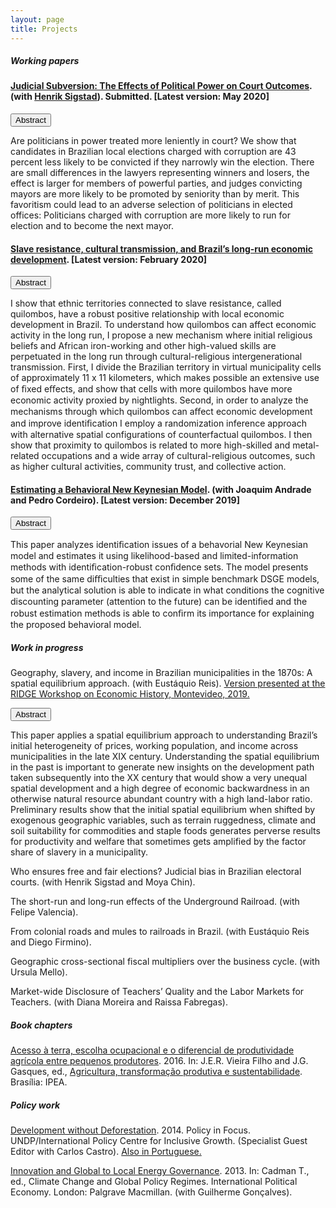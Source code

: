 ```yaml
---
layout: page
title: Projects
---
```


##### Working papers

#### [Judicial Subversion: The Effects of Political Power on Court Outcomes](https://gbrlambais.github.io/judicial_subversion.pdf). (with [Henrik Sigstad](https://hsigstad.github.io)). Submitted. [Latest version: May 2020]

<button class="collapsible" id="subversion">Abstract</button>

<div class="content" id="subversiondata" markdown="1">
Are politicians in power treated more leniently in court? We show that
candidates in Brazilian local elections charged with corruption are 43
percent less likely to be convicted if they narrowly win the
election. There are small differences in the lawyers representing
winners and losers, the effect is larger for members of powerful
parties, and judges convicting mayors are more likely to be promoted
by seniority than by merit. This favoritism could lead to an adverse
selection of politicians in elected offices: Politicians charged with
corruption are more likely to run for election and to become the next
mayor.
</div>

#### [Slave resistance, cultural transmission, and Brazil’s long-run economic development](https://gbrlambais.github.io/resistance_longrun.pdf). [Latest version: February 2020]

<button class="collapsible" id="slave">Abstract</button>

<div class="content" id="slavedata" markdown="1">
 I show that ethnic territories connected to slave resistance, called quilombos, have a robust positive relationship with local economic development in Brazil. To understand how quilombos can affect economic activity in the long run, I propose a new mechanism where initial religious beliefs and African iron-working and other high-valued skills are perpetuated in the long run through cultural-religious intergenerational transmission. First, I divide the Brazilian territory in virtual municipality cells of approximately 11 x 11 kilometers, which makes possible an extensive use of ﬁxed eﬀects, and show that cells with more quilombos have more economic activity proxied by nightlights. Second, in order to analyze the mechanisms through which quilombos can aﬀect economic development and improve identiﬁcation I employ a randomization inference approach with alternative spatial configurations of counterfactual quilombos. I then show that proximity to quilombos is related to more high-skilled and metal-related occupations and a wide array of cultural-religious outcomes, such as higher cultural activities, community trust, and collective action.
</div>

#### [Estimating a Behavioral New Keynesian Model](https://arxiv.org/abs/1912.07601). (with Joaquim Andrade and Pedro Cordeiro). [Latest version: December 2019]

<button class="collapsible" id="brnk">Abstract</button>

<div class="content" id="brnkdata" markdown="1">
 This paper analyzes identiﬁcation issues of a behavorial New Keynesian model and estimates it using likelihood-based and limited-information methods with identiﬁcation-robust conﬁdence sets. The model presents some of the same diﬃculties that exist in simple benchmark DSGE models, but the analytical solution is able to indicate in what conditions the cognitive discounting parameter (attention to the future) can be identiﬁed and the robust estimation methods is able to conﬁrm its importance for explaining the proposed behavioral model.
</div>

##### Work in progress

Geography, slavery, and income in Brazilian municipalities in the 1870s: A spatial equilibrium approach. (with Eustáquio Reis). [Version presented at the RIDGE Workshop on Economic History, Montevideo, 2019.](http://www.ridge.uy/wp-content/uploads/2019/12/lambais__guilherme_geography_slavery_and_income_in_brazilian_municipalities_in_the_1870s.pdf)

<button class="collapsible" id="spatial">Abstract</button>

<div class="content" id="spatialdata" markdown="1">
This paper applies a spatial equilibrium approach to understanding Brazil’s initial heterogeneity of prices, working population, and income across municipalities in the late XIX century. Understanding the spatial equilibrium in the past is important to generate new insights on the development path taken subsequently into the XX century that would show a very unequal spatial development and a high degree of economic backwardness in an otherwise natural resource abundant country with a high land-labor ratio. Preliminary results show that the initial spatial equilibrium when shifted by exogenous geographic variables, such as terrain ruggedness, climate and soil suitability for commodities and staple foods generates perverse results for productivity and welfare that sometimes gets amplified by the factor share of slavery in a municipality.
</div>

Who ensures free and fair elections? Judicial bias in Brazilian electoral courts. (with Henrik Sigstad and Moya Chin).

The short-run and long-run effects of the Underground Railroad. (with Felipe Valencia).

From colonial roads and mules to railroads in Brazil. (with Eustáquio Reis and Diego Firmino).

Geographic cross-sectional fiscal multipliers over the business cycle. (with Ursula Mello).

Market-wide Disclosure of Teachers’ Quality and the Labor Markets for Teachers. (with Diana Moreira and Raissa Fabregas).

##### Book chapters

[Acesso à terra, escolha ocupacional e o diferencial de produtividade agrícola entre pequenos produtores](https://www.ipea.gov.br/portal/images/stories/PDFs/livros/livros/160725_agricultura_transformacao_produtiva_cap_06.pdf). 2016.
In: J.E.R. Vieira Filho and J.G. Gasques, ed., [Agricultura, transformação produtiva e sustentabilidade](https://www.ipea.gov.br/portal/images/stories/PDFs/livros/livros/160725_agricultura_transformacao_produtiva.pdf). Brasília: IPEA.



##### Policy work

[Development without Deforestation](https://ipcig.org/pub/eng/PiF29_10_years_Development_without_Deforestation.pdf). 2014. Policy in Focus. UNDP/International Policy Centre for Inclusive Growth. (Specialist Guest Editor with Carlos Castro). [Also in Portuguese.](https://ipcig.org/pub/port/PiF29PT_10_anos_Desenvolvimento_sem_Desmatamento.pdf)

[Innovation and Global to Local Energy Governance](https://link.springer.com/chapter/10.1057/9781137006127_12). 2013. In: Cadman T., ed., Climate Change and Global Policy Regimes. International Political Economy. London: Palgrave Macmillan. (with Guilherme Gonçalves).
